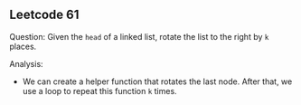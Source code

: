 ## Leetcode 61

Question: Given the `head` of a linked list, rotate the list to the right by `k` places.

Analysis:
- We can create a helper function that rotates the last node. After that, we use a loop to repeat this function `k` times.

```python

```
